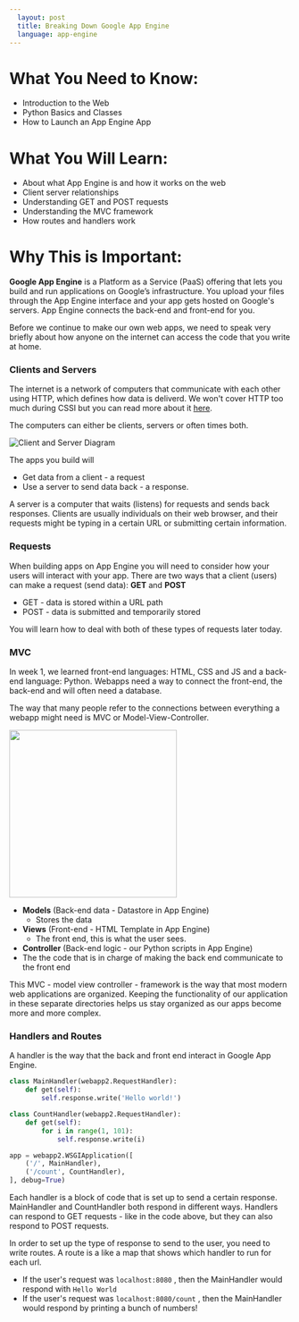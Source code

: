```yaml
---
  layout: post
  title: Breaking Down Google App Engine
  language: app-engine
---
```

# What You Need to Know:
+ Introduction to the Web
+ Python Basics and Classes
+ How to Launch an App Engine App

# What You Will Learn:
+ About what App Engine is and how it works on the web
+ Client server relationships
+ Understanding GET and POST requests
+ Understanding the MVC framework
+ How routes and handlers work

# Why This is Important:
**Google App Engine** is a Platform as a Service (PaaS) offering that lets you build and run applications on Google’s infrastructure. You upload your files through the App Engine interface and your app gets hosted on Google's servers. App Engine connects the back-end and front-end for you.

Before we continue to make our own web apps, we need to speak very briefly about how anyone on the internet can access the code that you write at home.

###  Clients and Servers
The internet is a network of computers that communicate with each other using HTTP, which defines how data is deliverd. We won't cover HTTP too much during CSSI but you can read more about it [here](http://www.tutorialspoint.com/http/http_overview.htm).

The computers can either be clients, servers or often times both.

![Client and Server Diagram](https://mdn.mozillademos.org/files/4291/client-server.png)

The apps you build will
* Get data from a client -  a request
* Use a server to send data back -  a response.

A server is a computer that waits (listens) for requests and sends back responses. Clients are usually individuals on their web browser, and their requests might be typing in a certain URL or submitting certain information.

###  Requests
When building apps on App Engine you will need to consider how your users will interact with your app.
There are two ways that a client (users) can make a request (send data): **GET** and **POST**
 + GET - data is stored within a URL path
 + POST - data is submitted and temporarily stored

You will learn how to deal with both of these types of requests later today.

###  MVC
In week 1, we learned front-end languages: HTML, CSS and JS and a back-end language: Python. Webapps need a way to connect the front-end, the back-end and will often need a database.

The way that many people refer to the connections between everything a webapp might need is MVC or Model-View-Controller.

<img src="http://lh3.ggpht.com/aviadezra/SHj6gLRSkSI/AAAAAAAAALg/0xkCGOXuefc/image_thumb3.png?imgmax=800" width=300px>

+ **Models** (Back-end data - Datastore in App Engine)
  + Stores the data
+ **Views** (Front-end - HTML Template in App Engine)
  + The front end, this is what the user sees.
+ **Controller** (Back-end logic - our Python scripts in App Engine)
 + The  the code that is in charge of making the back end  communicate to the front end

This MVC - model view controller - framework is the way that most modern web applications are organized.
Keeping the functionality of our application in these separate directories helps us stay organized as our apps become more and more complex.

###  Handlers and Routes

A handler is the way that the back and front end interact in Google App Engine.

```python
class MainHandler(webapp2.RequestHandler):
    def get(self):
        self.response.write('Hello world!')

class CountHandler(webapp2.RequestHandler):
    def get(self):
        for i in range(1, 101):
            self.response.write(i)

app = webapp2.WSGIApplication([
    ('/', MainHandler),
    ('/count', CountHandler),
], debug=True)
```

Each handler is a block of code that is set up to send a certain response. MainHandler and CountHandler both respond in different ways. Handlers can respond to GET requests - like in the code above, but they can also respond to POST requests.

In order to set up the type of response to send to the user, you need to write routes. A route is a like a map that shows which handler to run for each url.
* If the user's request was `localhost:8080` , then the MainHandler would respond with `Hello World`
* If the user's request was `localhost:8080/count` , then the MainHandler would respond by printing a bunch of numbers!
